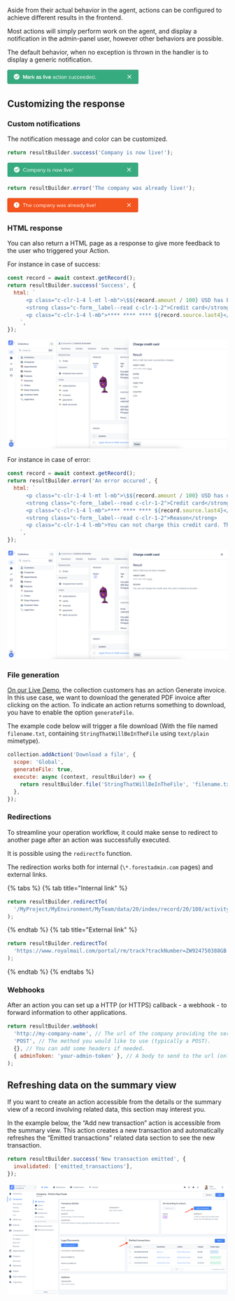 Aside from their actual behavior in the agent, actions can be configured to achieve different results in the frontend.

Most actions will simply perform work on the agent, and display a notification in the admin-panel user, however other behaviors are possible.

The default behavior, when no exception is thrown in the handler is to display a generic notification.

<img src="../../assets/actions-default-success-response.png" width="300">

## Customizing the response

### Custom notifications

The notification message and color can be customized.

```javascript
return resultBuilder.success('Company is now live!');
```

<img src="../../assets/actions-custom-success-response.png" width="300">

```javascript
return resultBuilder.error('The company was already live!');
```

<img src="../../assets/actions-custom-error-response.png" width="300">

### HTML response

You can also return a HTML page as a response to give more feedback to the user who triggered your Action.

For instance in case of success:

```javascript
const record = await context.getRecord();
return resultBuilder.success('Success', {
  html: `
      <p class="c-clr-1-4 l-mt l-mb">\$${record.amount / 100} USD has been successfuly charged.</p>
      <strong class="c-form__label--read c-clr-1-2">Credit card</strong>
      <p class="c-clr-1-4 l-mb">**** **** **** ${record.source.last4}</p>
    `,
});
```

![](../../assets/actions-html-response-success.png)

For instance in case of error:

```javascript
const record = await context.getRecord();
return resultBuilder.error('An error occured', {
  html: `
      <p class="c-clr-1-4 l-mt l-mb">\$${record.amount / 100} USD has not been charged.</p>
      <strong class="c-form__label--read c-clr-1-2">Credit card</strong>
      <p class="c-clr-1-4 l-mb">**** **** **** ${record.source.last4}</p>
      <strong class="c-form__label--read c-clr-1-2">Reason</strong>
      <p class="c-clr-1-4 l-mb">You can not charge this credit card. The card is marked as blocked</p>
    `,
});
```

![](../../assets/actions-html-response-error.png)

### File generation

[On our Live Demo](https://app.forestadmin.com/livedemo), the collection customers has an action Generate invoice. In this use case, we want to download the generated PDF invoice after clicking on the action. To indicate an action returns something to download, you have to enable the option `generateFile`.

The example code below will trigger a file download (With the file named `filename.txt`, containing `StringThatWillBeInTheFile` using `text/plain` mimetype).

```javascript
collection.addAction('Download a file', {
  scope: 'Global',
  generateFile: true,
  execute: async (context, resultBuilder) => {
    return resultBuilder.file('StringThatWillBeInTheFile', 'filename.txt', 'text/plain');
  },
});
```

### Redirections

To streamline your operation workflow, it could make sense to redirect to another page after an action was successfully executed.

It is possible using the `redirectTo` function.

The redirection works both for internal (`\*.forestadmin.com` pages) and external links.

{% tabs %} {% tab title="Internal link" %}

```javascript
return resultBuilder.redirectTo(
  '/MyProject/MyEnvironment/MyTeam/data/20/index/record/20/108/activity',
);
```

{% endtab %} {% tab title="External link" %}

```javascript
return resultBuilder.redirectTo(
  'https://www.royalmail.com/portal/rm/track?trackNumber=ZW924750388GB',
);
```

{% endtab %} {% endtabs %}

### Webhooks

After an action you can set up a HTTP (or HTTPS) callback - a webhook - to forward information to other applications.

```javascript
return resultBuilder.webhook(
  'http://my-company-name', // The url of the company providing the service.
  'POST', // The method you would like to use (typically a POST).
  {}, // You can add some headers if needed.
  { adminToken: 'your-admin-token' }, // A body to send to the url (only JSON supported).
);
```

## Refreshing data on the summary view

If you want to create an action accessible from the details or the summary view of a record involving related data, this section may interest you.

In the example below, the “Add new transaction” action is accessible from the summary view. This action creates a new transaction and automatically refreshes the “Emitted transactions” related data section to see the new transaction.

```javascript
return resultBuilder.success('New transaction emitted', {
  invalidated: ['emitted_transactions'],
});
```

![](../../assets/actions-refresh-related.png)
